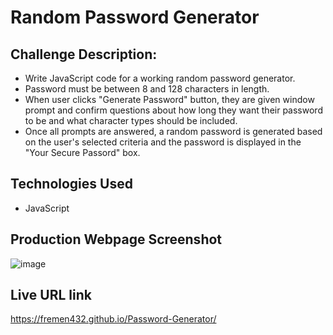 # Random Password Generator

## Challenge Description:
* Write JavaScript code for a working random password generator.
* Password must be between 8 and 128 characters in length.
* When user clicks "Generate Password" button, they are given window prompt and confirm questions about how long they want their password to be and what character types should be included.
* Once all prompts are answered, a random password is generated based on the user's selected criteria and the password is displayed in the "Your Secure Passord" box.

## Technologies Used
* JavaScript
## Production Webpage Screenshot
![image](https://user-images.githubusercontent.com/87861603/130388844-be860c5a-c0bf-42b5-af52-ace43e1c7472.png)

## Live URL link
https://fremen432.github.io/Password-Generator/